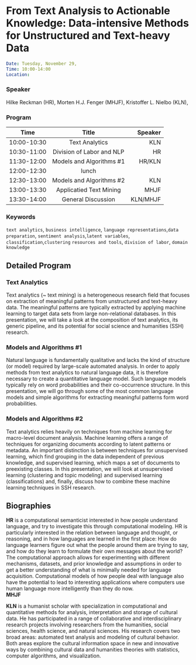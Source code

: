 # From Text Analysis to Actionable Knowledge: Data-intensive Methods for Unstructured and Text-heavy Data

```yaml
Date: Tuesday, November 29,
Time: 10:00-14:00
Location:
```
### Speaker
Hilke Reckman (HR), Morten H.J. Fenger (MHJF), Kristoffer L. Nielbo (KLN),

### Program

| Time        | Title           | Speaker |
| ------------- |:-------------:| -----:|
| 10:00-10:30 | Text Analytics | KLN |
| 10:30-11:00 | Division of Labor and NLP | HR |
| 11:30-12:00 | Models and Algorithms #1 | HR/KLN |
| 12:00-12:30 | lunch| |
| 12:30-13:00 | Models and Algorithms #2 | KLN |
| 13:00-13:30 | Applicatied Text Mining | MHJF |
| 13:30-14:00 | General Discussion| KLN/MHJF |  


### Keywords
`text analytics`, `business intelligence`,
`language representations`,`data preparation`,
`sentiment analysis`,`latent variables`, `classification`,`clustering`
`resources and tools`, `division of labor`, `domain knowledge`


## Detailed Program

### Text Analytics ###
Text analytics (~ text mining) is a heterogeneous research field that focuses on extraction of meaningful patterns from unstructured and text-heavy data. The meaningful patterns are typically extracted by applying machine learning to target data sets from large non-relational databases. In this presentation, we will take a look at the composition of text analytics, its generic pipeline, and its potential for social science and humanities (SSH) research.
### Models and Algorithms \#1 ###
Natural language is fundamentally qualitative and lacks the kind of structure (or model) required by large-scale automated analysis. In order to apply methods from text analytics to natural language data, it is therefore necessary to create a quantitative language model. Such language models typically rely on word probabilities and their co-occurrence structure. In this presentation, we will go through some of the most common language models and simple algorithms for extracting meaningful patterns form word probabilities.  
### Models and Algorithms \#2 ###
Text analytics relies heavily on techniques from machine learning for macro-level document analysis. Machine learning offers a range of techniques for organizing documents according to latent patterns or metadata. An important distinction is between techniques for unsupervised learning, which find grouping in the data independent of previous knowledge, and supervised learning, which maps a set of documents to preexisting classes. In this presentation, we will look at unsupervised learning (clustering and topic modeling) and supervised learning (classifications) and, finally, discuss how to combine these machine learning techniques in SSH research.


## Biographies
**HR** is a computational semanticist interested in how people understand language, and try to investigate this through computational modeling. HR is particularly interested in the relation between language and thought, or reasoning, and in how languages are learned in the first place: How do language learners figure out what the people around them are trying to say, and how do they learn to formulate their own messages about the world? The computational approach allows for experimenting with different mechanisms, datasets, and prior knowledge and assumptions in order to get a better understanding of what is minimally needed for language acquisition. Computational models of how people deal with language also have the potential to lead to interesting applications where computers use human language more intelligently than they do now.  
**MHJF**  

**KLN** is a humanist scholar with specialization in computational and quantitative methods for analysis, interpretation and storage of cultural data. He has participated in a range of collaborative and interdisciplinary research projects involving researchers from the humanities, social sciences, health science, and natural sciences. His research covers two broad areas: automated text analysis and modeling of cultural behavior. Both areas explore the cultural information space in new and innovative ways by combining cultural data and humanities theories with statistics, computer algorithms, and visualization.
